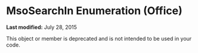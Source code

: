 
# MsoSearchIn Enumeration (Office)

 **Last modified:** July 28, 2015

This object or member is deprecated and is not intended to be used in your code.
